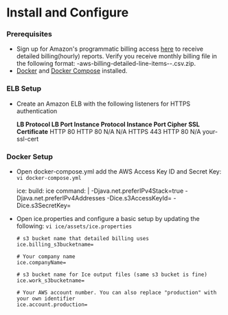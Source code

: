 
# Install and Configure

### Prerequisites 

 - Sign up for Amazon's programmatic billing access [here](http://docs.aws.amazon.com/awsaccountbilling/latest/aboutv2/detailed-billing-reports.html) to receive detailed billing(hourly) reports. Verify you receive monthly billing file in the following format: <accountid>-aws-billing-detailed-line-items-<year>-<month>.csv.zip.
 - [Docker](https://docs.docker.com/installation/) and [Docker Compose](https://docs.docker.com/compose/install/) installed.

### ELB Setup

 - Create an Amazon ELB with the following listeners for HTTPS authentication

      **LB Protocol   LB Port   Instance Protocol   Instance Port   Cipher   SSL Certificate**
      HTTP          80        HTTP                80              N/A        N/A
      HTTPS         443       HTTP                80              N/A        your-ssl-cert

### Docker Setup

 - Open docker-compose.yml add the AWS Access Key ID and Secret Key: `vi docker-compose.yml`

      ice:
        build: ice
        command: |
          -Djava.net.preferIPv4Stack=true
          -Djava.net.preferIPv4Addresses
          -Dice.s3AccessKeyId=<s3AccessKeyId>
          -Dice.s3SecretKey=<s3SecretKeyId>

- Open ice.properties and configure a basic setup by updating the following: `vi ice/assets/ice.properties` 
    
      # s3 bucket name that detailed billing uses
      ice.billing_s3bucketname=
      
      # Your company name
      ice.companyName=
      
      # s3 bucket name for Ice output files (same s3 bucket is fine)
      ice.work_s3bucketname=
      
      # Your AWS account number. You can also replace "production" with your own identifier 
      ice.account.production=


